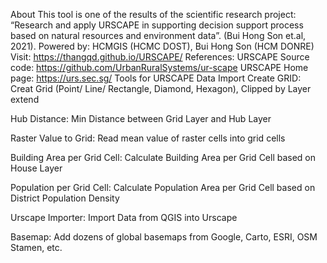 About
This tool is one of the results of the scientific research project: “Research and apply URSCAPE in supporting decision support process based on natural resources and environment data”. (Bui Hong Son et.al, 2021).
Powered by: HCMGIS (HCMC DOST), Bui Hong Son (HCM DONRE)
Visit: https://thangqd.github.io/URSCAPE/
References:
URSCAPE Source code: https://github.com/UrbanRuralSystems/ur-scape
URSCAPE Home page: https://urs.sec.sg/
Tools for URSCAPE Data Import
Create GRID: Creat Grid (Point/ Line/ Rectangle, Diamond, Hexagon), Clipped by Layer extend

Hub Distance: Min Distance between Grid Layer and Hub Layer

Raster Value to Grid: Read mean value of raster cells into grid cells

Building Area per Grid Cell: Calculate Building Area per Grid Cell based on House Layer

Population per Grid Cell: Calculate Population Area per Grid Cell based on District Population Density

Urscape Importer: Import Data from QGIS into Urscape

Basemap: Add dozens of global basemaps from Google, Carto, ESRI, OSM Stamen, etc.
